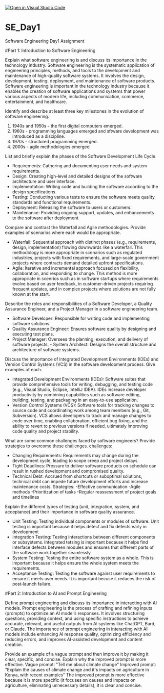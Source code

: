 [![Open in Visual Studio Code](https://classroom.github.com/assets/open-in-vscode-2e0aaae1b6195c2367325f4f02e2d04e9abb55f0b24a779b69b11b9e10269abc.svg)](https://classroom.github.com/online_ide?assignment_repo_id=18389568&assignment_repo_type=AssignmentRepo)
# SE_Day1
Software Engineering Day1 Assignment

#Part 1: Introduction to Software Engineering

Explain what software engineering is and discuss its importance in the technology industry.
Software engineering is the systematic application of engineering principles, methods, and tools to the development and maintenance of high-quality software systems. It involves the design, development, testing, deployment, and maintenance of software products. Software engineering is important in the technology industry because it enables the creation of software applications and systems that power various aspects of modern life, including communication, commerce, entertainment, and healthcare.

Identify and describe at least three key milestones in the evolution of software engineering.
1) 1940s and 1950s - the first digital computers emerged.
2) 1960s - programming languages emerged and sftware development was introduced as a discipline.
3) 1970s - structured programming emerged.
4) 2000s - agile methodologies emerged

List and briefly explain the phases of the Software Development Life Cycle.
- Requirements: Gathering and documenting user needs and system requirements.
- Design: Creating high-level and detailed designs of the software architecture and user interface.
- Implementation: Writing code and building the software according to the design specifications.
- Testing: Conducting various tests to ensure the software meets quality standards and functional requirements.
- Deployment: Releasing the software to users or customers.
- Maintenance: Providing ongoing support, updates, and enhancements to the software after deployment.

Compare and contrast the Waterfall and Agile methodologies. Provide examples of scenarios where each would be appropriate.
- Waterfall: Sequential approach with distinct phases (e.g., requirements, design, implementation) flowing downwards like a waterfall. This methodology is more appropriate in scenarios such as regulated industries, projects with fixed requirements, and large-scale government projects where contracts demand detailed upfront specifications.
- Agile: Iterative and incremental approach focused on flexibility, collaboration, and responding to change. This method is more appropriate in scenrios such as in software startups where requirements evolve based on user feedback, in customer-driven projects requiring frequent updates, and in complex projects where solutions are not fully known at the start.

Describe the roles and responsibilities of a Software Developer, a Quality Assurance Engineer, and a Project Manager in a software engineering team.
- Software Developer: Responsible for writing code and implementing software solutions. 
- Quality Assurance Engineer: Ensures software quality by designing and executing test plans.
- Project Manager: Oversees the planning, execution, and delivery of software projects. - System Architect: Designs the overall structure and architecture of software systems.

Discuss the importance of Integrated Development Environments (IDEs) and Version Control Systems (VCS) in the software development process. Give examples of each.
- Integrated Development Environments (IDEs): Software suites that provide comprehensive tools for writing, debugging, and testing code (e.g., Visual Studio, Eclipse, IntelliJ IDEA). IDEs increase developer productivity by combining capabilities such as software editing, building, testing, and packaging in an easy-to-use application.
-  Version Control Systems (VCS): Software tools for tracking changes to source code and coordinating work among team members (e.g., Git, Subversion). VCS allows developers to track and manage changes to code over time, enabling collaboration, efficient bug fixing, and the ability to revert to previous versions if needed, ultimately improving code quality and project stability.

What are some common challenges faced by software engineers? Provide strategies to overcome these challenges.
 challenges:
- Changing Requirements: Requirements may change during the development cycle, leading to scope creep and project delays.
- Tight Deadlines: Pressure to deliver software products on schedule can result in rushed development and compromised quality.
- Technical Debt: Accrued from shortcuts or suboptimal solutions, technical debt can impede future development efforts and increase maintenance costs.
  Strategies:
  -Effective communication
  -Agile methods
  -Prioritization of tasks
  -Regular reassessment of project goals and timelines

Explain the different types of testing (unit, integration, system, and acceptance) and their importance in software quality assurance.
- Unit Testing: Testing individual components or modules of software. Unit testing is important because it helps detect and fix defects early in development
- Integration Testing: Testing interactions between different components or subsystems. Integrated tetsing is important because it helps find interface defects between modules and ensures that different parts of the software work together seamlessly
- System Testing: Testing the entire software system as a whole. This is important because it helps ensure the whole system meets the requirements. 
- Acceptance Testing: Testing the software against user requirements to ensure it meets user needs. It is important becuse it reduces the risk of post-launch failure.

#Part 2: Introduction to AI and Prompt Engineering


Define prompt engineering and discuss its importance in interacting with AI models.
Prompt engineering is the process of crafting and refining inputs (prompts) to optimize an AI model’s responses. It involves structuring questions, providing context, and using specific instructions to achieve accurate, relevant, and useful outputs from AI systems like ChatGPT, Bard, or Claude. The importance of prompt engineering in interacting with AI models include enhancing AI response quality, optimizing efficiency and reducing errors, and improves AI-assisted development and content creation.

Provide an example of a vague prompt and then improve it by making it clear, specific, and concise. Explain why the improved prompt is more effective.
Vague prompt:
"Tell me about climate change"
Improved prompt:
"Explain the causes of climate change and it's impacts on agriculture in Kenya, with recent examples"
The improved prompt is more effective because it is more specific (it focuses on causes and impacts on agriculture, eliminating unnecessary details), it is clear and concise.
